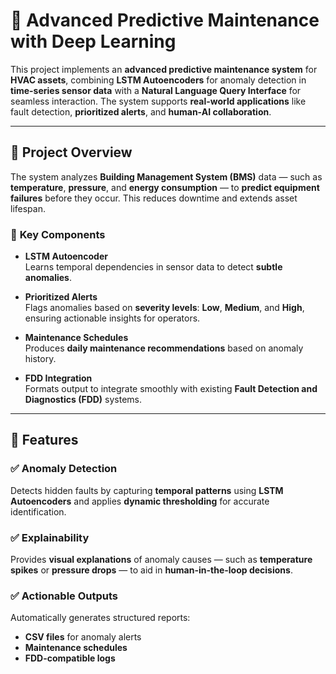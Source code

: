 # 🔧 **Advanced Predictive Maintenance with Deep Learning**

This project implements an **advanced predictive maintenance system** for **HVAC assets**, combining **LSTM Autoencoders** for anomaly detection in **time-series sensor data** with a **Natural Language Query Interface** for seamless interaction. The system supports **real-world applications** like fault detection, **prioritized alerts**, and **human-AI collaboration**.

---

## 📌 **Project Overview**

The system analyzes **Building Management System (BMS)** data — such as **temperature**, **pressure**, and **energy consumption** — to **predict equipment failures** before they occur. This reduces downtime and extends asset lifespan.

### 🔑 **Key Components**

- **LSTM Autoencoder**  
  Learns temporal dependencies in sensor data to detect **subtle anomalies**.

- **Prioritized Alerts**  
  Flags anomalies based on **severity levels**: **Low**, **Medium**, and **High**, ensuring actionable insights for operators.

- **Maintenance Schedules**  
  Produces **daily maintenance recommendations** based on anomaly history.

- **FDD Integration**  
  Formats output to integrate smoothly with existing **Fault Detection and Diagnostics (FDD)** systems.

---

## 🚀 **Features**

### ✅ **Anomaly Detection**
Detects hidden faults by capturing **temporal patterns** using **LSTM Autoencoders** and applies **dynamic thresholding** for accurate identification.

### ✅ **Explainability**
Provides **visual explanations** of anomaly causes — such as **temperature spikes** or **pressure drops** — to aid in **human-in-the-loop decisions**.

### ✅ **Actionable Outputs**
Automatically generates structured reports:
- **CSV files** for anomaly alerts
- **Maintenance schedules**
- **FDD-compatible logs**
